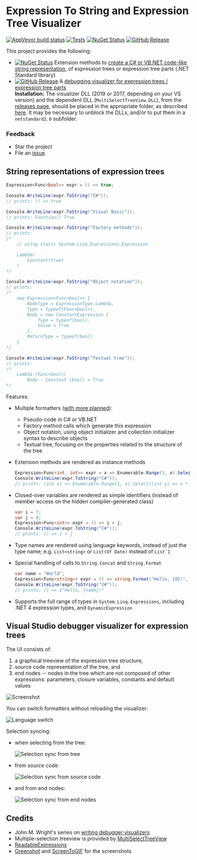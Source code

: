 # Expression To String and Expression Tree Visualizer

[![AppVeyor build status](https://img.shields.io/appveyor/ci/zspitz/expressiontostring?style=flat&max-age=86400)](https://ci.appveyor.com/project/zspitz/expressiontostring) [![Tests](https://img.shields.io/appveyor/tests/zspitz/expressiontostring?compact_message&style=flat&max-age=86400)](https://ci.appveyor.com/project/zspitz/expressiontostring) [![NuGet Status](https://img.shields.io/nuget/v/ExpressionTreeToString.svg?style=flat&max-age=86400)](https://www.nuget.org/packages/ExpressionTreeToString/) [![GitHub Release](https://img.shields.io/github/release/zspitz/expressiontostring.svg?style=flat&max-age=86400)](https://github.com/zspitz/ExpressionToString/releases)

This project provides the following:

* [![NuGet Status](https://img.shields.io/nuget/v/ExpressionTreeToString.svg?style=flat&max-age=86400)](https://www.nuget.org/packages/ExpressionTreeToString/) Extension methods to [create a C# or VB.NET code-like string representation](https://github.com/zspitz/ExpressionToString#string-representations-of-expression-trees), of expression trees or expression tree parts (.NET Standard library)
* [![GitHub Release](https://img.shields.io/github/release/zspitz/expressiontostring.svg?style=flat&max-age=86400)](https://github.com/zspitz/ExpressionToString/releases) A [debugging visualizer for expression trees / expression tree parts](https://github.com/zspitz/ExpressionToString#visual-studio-debugger-visualizer-for-expression-trees)  
  **Installation:** The visualizer DLL (2019 or 2017, depending on your VS version) and the dependent DLL (`MultiSelectTreeView.DLL`), from the [releases page](https://github.com/zspitz/ExpressionToString/releases), should be placed in the appropriate folder, as described [here](https://docs.microsoft.com/en-us/visualstudio/debugger/how-to-install-a-visualizer?view=vs-2017). It may be necessary to unblock the DLLs, and/or to put them in a `netstandard2.0` subfolder.
  
### Feedback

* Star the project
* File an [issue](https://github.com/zspitz/ExpressionToString/issues)

## String representations of expression trees

```csharp
Expression<Func<bool>> expr = () => true;

Console.WriteLine(expr.ToString("C#"));
// prints: () => true

Console.WriteLine(expr.ToString("Visual Basic"));
// prints: Function() True

Console.WriteLine(expr.ToString("Factory methods"));
// prints:
/*
    // using static System.Linq.Expressions.Expression

    Lambda(
        Constant(true)
    )
*/

Console.WriteLine(expr.ToString("Object notation"));
// prints:
/*
    new Expression<Func<bool>> {
        NodeType = ExpressionType.Lambda,
        Type = typeof(Func<bool>),
        Body = new ConstantExpression {
            Type = typeof(bool),
            Value = true
        },
        ReturnType = typeof(bool)
    }
*/

Console.WriteLine(expr.ToString("Textual tree"));
// prints:
/*
    Lambda (Func<bool>)
        Body - Constant (bool) = True
*/
```

Features:

* Multiple formatters ([with more planned](https://github.com/zspitz/ExpressionToString/issues/38)):

  * Pseudo-code in C# or VB.NET
  * Factory method calls which generate this expression
  * Object notation, using object initializer and collection initializer syntax to describe objects
  * Textual tree, focusing on the properties related to the structure of the tree

* Extension methods are rendered as instance methods

    ```csharp
    Expression<Func<int, int>> expr = x => Enumerable.Range(1, x).Select(y => x * y).Count();
    Console.WriteLine(expr.ToString("C#"));
    // prints: (int x) => Enumerable.Range(1, x).Select((int y) => x * y).Count()
    ```

* Closed-over variables are rendered as simple identifiers (instead of member access on the hidden compiler-generated class)

    ```csharp
    var i = 7;
    var j = 8;
    Expression<Func<int>> expr = () => i + j;
    Console.WriteLine(expr.ToString("C#"));
    // prints: () => i + j
    ```

* Type names are rendered using language keywords, instead of just the type name; e.g. `List<string>` or `List(Of Date)` instead of ``List`1``

* Special handling of calls to `String.Concat` and `String.Format`

    ```csharp
    var name = "World";
    Expression<Func<string>> expr = () => string.Format("Hello, {0}!", name);
    Console.WriteLine(expr.ToString("C#"));
    // prints: () => $"Hello, {name}!"
    ```

* Supports the full range of types in `System.Linq.Expressions`, including .NET 4 expression types, and `DynamicExpression`

## Visual Studio debugger visualizer for expression trees

The UI consists of:

1. a graphical treeview of the expression tree structure,
2. source code representation of the tree, and
3. end nodes -- nodes in the tree which are not composed of other expressions: parameters, closure variables, constants and default values

![Screenshot](screenshot-01.png)

You can switch formatters without reloading the visualizer:

![Language switch](formatter-switch.gif)

Selection syncing:

* when selecting from the tree:

  ![Selection sync from tree](sync-from-tree.gif)

* from source code:

  ![Selection sync from source code](sync-from-code.gif)

* and from end nodes:

  ![Selection sync from end nodes](sync-from-endnodes.gif)
  
## Credits

* John M. Wright's series on [writing debugger visualizers](https://wrightfully.com/writing-a-readonly-debugger-visualizer)
* Multiple-selection treeview is provided by [MultiSelectTreeView](https://github.com/ygoe/MultiSelectTreeView)
* [ReadableExpressions](https://github.com/agileobjects/ReadableExpressions)
* [Greenshot](https://getgreenshot.org/) and [ScreenToGIF](https://www.screentogif.com/) for the screenshots
